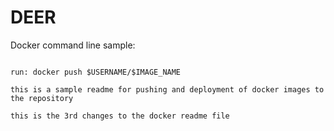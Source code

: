 # DEER

Docker command line sample:

```

run: docker push $USERNAME/$IMAGE_NAME

this is a sample readme for pushing and deployment of docker images to the repository

this is the 3rd changes to the docker readme file

```
